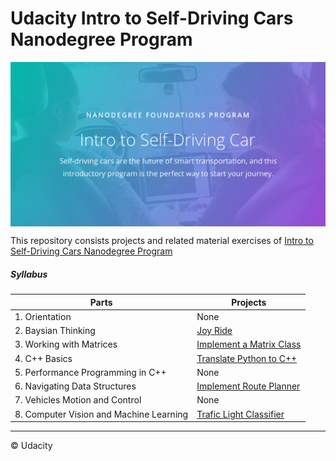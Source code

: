 # Udacity Intro to Self-Driving Cars Nanodegree Program

<img src="intro.jpg" align="center">

This repository consists projects and related material exercises of [Intro to Self-Driving Cars Nanodegree Program](https://www.udacity.com/course/intro-to-self-driving-cars--nd113)

##### Syllabus 
|Parts                           | Projects                           |
|------------------------- | -------------------               |
|1. Orientation            | None
|2. Baysian Thinking    | [Joy Ride](https://github.com/Hancullen/Udacity-Intro-to-Self-Driving-Cars/tree/master/Joy_Ride)   |
|3. Working with Matrices   | [Implement a Matrix Class]() |
|4. C++ Basics  | [Translate Python to C++]() |
|5. Performance Programming in C++  | None |
|6. Navigating Data Structures  | [Implement Route Planner]() |
|7. Vehicles Motion and Control | None |
|8. Computer Vision and Machine Learning    | [Trafic Light Classifier]()   |





****
&copy; Udacity 

